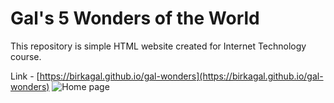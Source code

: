 # Gal's 5 Wonders of the World
This repository is simple HTML website created for Internet Technology course.

Link - [https://birkagal.github.io/gal-wonders](https://birkagal.github.io/gal-wonders)
![Home page](https://i.ibb.co/rHNY5Zn/1.png)
